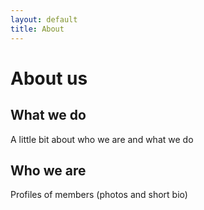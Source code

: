 ```yaml
---
layout: default
title: About
---
```


# About us

## What we do

A little bit about who we are and what we do

## Who we are

Profiles of members (photos and short bio)
